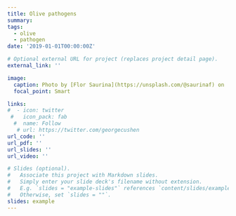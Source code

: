 ```yaml
---
title: Olive pathogens
summary: 
tags:
  - olive
  - pathogen
date: '2019-01-01T00:00:00Z'

# Optional external URL for project (replaces project detail page).
external_link: ''

image:
  caption: Photo by [Flor Saurina](https://unsplash.com/@saurinaf) on  [Unsplash](https://unsplash.com/) 
  focal_point: Smart

links:
#  - icon: twitter
 #   icon_pack: fab
  #  name: Follow
   # url: https://twitter.com/georgecushen
url_code: ''
url_pdf: ''
url_slides: ''
url_video: ''

# Slides (optional).
#   Associate this project with Markdown slides.
#   Simply enter your slide deck's filename without extension.
#   E.g. `slides = "example-slides"` references `content/slides/example-slides.md`.
#   Otherwise, set `slides = ""`.
slides: example
---
```



